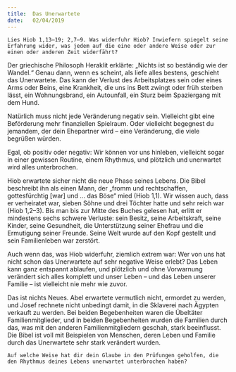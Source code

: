 ```yaml
---
title:  Das Unerwartete
date:   02/04/2019
---
```


`Lies Hiob 1,13–19; 2,7–9. Was widerfuhr Hiob? Inwiefern spiegelt seine Erfahrung wider, was jedem auf die eine oder andere Weise oder zur einen oder anderen Zeit widerfährt?`


Der griechische Philosoph Heraklit erklärte: „Nichts ist so beständig wie der Wandel.“ Genau dann, wenn es scheint, als liefe alles bestens, geschieht das Unerwartete. Das kann der Verlust des Arbeitsplatzes sein oder eines Arms oder Beins, eine Krankheit, die uns ins Bett zwingt oder früh sterben lässt, ein Wohnungsbrand, ein Autounfall, ein Sturz beim Spaziergang mit dem Hund.

Natürlich muss nicht jede Veränderung negativ sein. Vielleicht gibt eine Beförderung mehr finanziellen Spielraum. Oder vielleicht begegnest du jemandem, der dein Ehepartner wird – eine Veränderung, die viele begrüßen würden.

Egal, ob positiv oder negativ: Wir können vor uns hinleben, vielleicht sogar in einer gewissen Routine, einem Rhythmus, und plötzlich und unerwartet wird alles unterbrochen.

Hiob erwartete sicher nicht die neue Phase seines Lebens. Die Bibel beschreibt ihn als einen Mann, der „fromm und rechtschaffen, gottesfürchtig [war] und ... das Böse“ mied (Hiob 1,1). Wir wissen auch, dass er verheiratet war, sieben Söhne und drei Töchter hatte und sehr reich war (Hiob 1,2–3). Bis man bis zur Mitte des Buches gelesen hat, erlitt er mindestens sechs schwere Verluste: sein Besitz, seine Arbeitskraft, seine Kinder, seine Gesundheit, die Unterstützung seiner Ehefrau und die Ermutigung seiner Freunde. Seine Welt wurde auf den Kopf gestellt und sein Familienleben war zerstört.

Auch wenn das, was Hiob widerfuhr, ziemlich extrem war: Wer von uns hat nicht schon das Unerwartete auf sehr negative Weise erlebt? Das Leben kann ganz entspannt ablaufen, und plötzlich und ohne Vorwarnung verändert sich alles komplett und unser Leben – und das Leben unserer Familie – ist vielleicht nie mehr wie zuvor.

Das ist nichts Neues. Abel erwartete vermutlich nicht, ermordet zu werden, und Josef rechnete nicht unbedingt damit, in die Sklaverei nach Ägypten verkauft zu werden. Bei beiden Begebenheiten waren die Übeltäter Familienmitglieder, und in beiden Begebenheiten wurden die Familien durch das, was mit den anderen Familienmitgliedern geschah, stark beeinflusst. Die Bibel ist voll mit Beispielen von Menschen, deren Leben und Familie durch das Unerwartete sehr stark verändert wurden.

`Auf welche Weise hat dir dein Glaube in den Prüfungen geholfen, die den Rhythmus deines Lebens unerwartet unterbrochen haben?`
